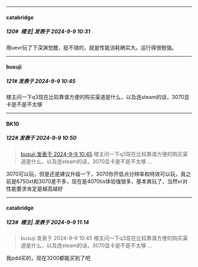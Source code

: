 ﻿
*****

####  catabridge  
##### 120#         楼主| 发表于 2024-9-9 10:31

用uevr玩了下深渊觉醒，挺不错的，就是性能消耗确实大。运行得很勉强。


*****

####  busuji  
##### 121#       发表于 2024-9-9 10:45

楼主问一下q3现在比较靠谱方便的购买渠道是什么，以及连steam的话，3070显卡是不是不太够


*****

####  BK10  
##### 122#       发表于 2024-9-9 10:50

<blockquote><a href="httphttps://bbs.saraba1st.com/2b/forum.php?mod=redirect&amp;goto=findpost&amp;pid=66152131&amp;ptid=2164270" target="_blank">busuji 发表于 2024-9-9 10:45</a>
楼主问一下q3现在比较靠谱方便的购买渠道是什么，以及连steam的话，3070显卡是不是不太够 ...</blockquote>
3070可以玩，但是还是建议升级一下，3070你开低点分辨率和特效可以玩，我之前是6750xt和3070差不多，现在是4070tis体验强很多，基本爽玩了，当然vr对性能要求肯定是越高越好


*****

####  catabridge  
##### 123#         楼主| 发表于 2024-9-9 11:14

<blockquote>busuji 发表于 2024-9-9 10:45
楼主问一下q3现在比较靠谱方便的购买渠道是什么，以及连steam的话，3070显卡是不是不太够 ...</blockquote>
我pdd买的，现在3200都能买到了吧

